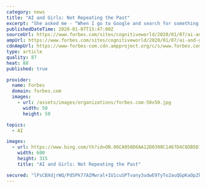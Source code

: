 ```yaml
---
category: news
title: "AI and Girls: Not Repeating the Past"
excerpt: "She asked me - “When I go to Google and search for something - does what you do help me? After I started working in Artificial Intelligence (AI), I am much better able to explain to my now 11 year old daughter what I do. My daughter and her friends can already see how AI impacts their world, and thanks to advancements in AI technologies ..."
publishedDateTime: 2020-01-07T15:47:00Z
sourceUrl: https://www.forbes.com/sites/cognitiveworld/2020/01/07/ai-and-girls-not-repeating-the-past/
ampUrl: https://www.forbes.com/sites/cognitiveworld/2020/01/07/ai-and-girls-not-repeating-the-past/amp/
cdnAmpUrl: https://www-forbes-com.cdn.ampproject.org/c/s/www.forbes.com/sites/cognitiveworld/2020/01/07/ai-and-girls-not-repeating-the-past/amp/
type: article
quality: 87
heat: 88
published: true

provider:
  name: Forbes
  domain: forbes.com
  images:
    - url: /assets/images/organizations/forbes.com-50x50.jpg
      width: 50
      height: 50

topics:
  - AI

images:
  - url: https://www.bing.com/th?id=ON.06CA058D6AA12D0398C1467D4C6DB5D1
    width: 600
    height: 315
    title: "AI and Girls: Not Repeating the Past"

secured: "lPsCBXdjrWQ/Pd5Pk77AIMwral+IU1cuSPTvany3udwE9TyTo2auQGpKaOpZkQlsE9niAp7OHXEigWnxy0EUqgp3ITxkUTOKdPaSRPQM1li9TVVWrQLoOLY+B9CIA5S+9W0BuuhMfwYH3HsnaVAWVHZv6v3/1HHh/i/w/ewFym8AeLP0z8kbNsHZkkf6l9AMvrszEVrXAtCj0Ux5xzfgy3HFBTtTuw7Gj/3UdDfsOYvzwajJhpp1FWe3caKzcXgqxun9og1JNPJgHh+hVVDYhA==;bJpzouIVP531E2q+nM1iKA=="
---
```


